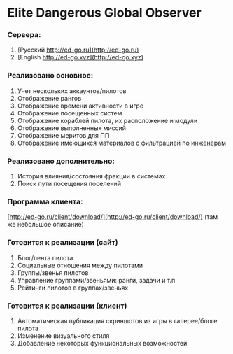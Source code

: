 # Elite Dangerous Global Observer

### Сервера:

1. [Русский http://ed-go.ru](http://ed-go.ru)
1. [English http://ed-go.xyz](http://ed-go.xyz)

### Реализовано основное:

1. Учет нескольких аккаунтов/пилотов
1. Отображение рангов
1. Отображение времени активности в игре
1. Отображение посещенных систем
1. Отображение кораблей пилота, их расположение и модули
1. Отображение выполненных миссий
1. Отображение меритов для ПП
1. Отображение имеющихся материалов с фильтрацией по инженерам
  
### Реализовано дополнительно:

1. История влияния/состояния фракции в системах
1. Поиск пути посещения поселений

### Программа клиента:

[http://ed-go.ru/client/download/](http://ed-go.ru/client/download/) (там же небольшое описание)

### Готовится к реализации (сайт)

1. Блог/лента пилота
1. Социальные отношения между пилотами
1. Группы/звенья пилотов
1. Управление группами/звеньями: ранги, задачи и т.п
1. Рейтинги пилотов в группах/звеньях
  
### Готовится к реализации (клиент)

1. Автоматическая публикация скриншотов из игры в галерее/блоге пилота
2. Изменение визуального стиля 
3. Добавление некоторых функциональных возможностей
